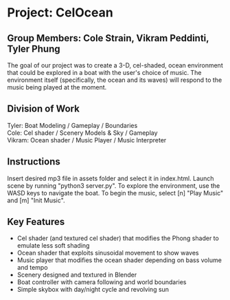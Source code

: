 # Project: CelOcean
## Group Members: Cole Strain, Vikram Peddinti, Tyler Phung

The goal of our project was to create a 3-D, cel-shaded, ocean environment that could be explored in a boat with the user's choice of music.  The environment itself (specifically, the ocean and its waves) will respond to the music being played at the moment. 

## Division of Work
Tyler: Boat Modeling / Gameplay / Boundaries  
Cole: Cel shader / Scenery Models & Sky / Gameplay  
Vikram: Ocean shader / Music Player / Music Interpreter

## Instructions
Insert desired mp3 file in assets folder and select it in index.html. Launch scene by running "python3 server.py". To explore the environment, use the WASD keys to navigate the boat. To begin the music, select [n] "Play Music" and [m] "Init Music".

## Key Features
* Cel shader (and textured cel shader) that modifies the Phong shader to emulate less soft shading  
* Ocean shader that exploits sinusoidal movement to show waves  
* Music player that modifies the ocean shader depending on bass volume and tempo  
* Scenery designed and textured in Blender  
* Boat controller with camera following and world boundaries  
* Simple skybox with day/night cycle and revolving sun
